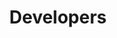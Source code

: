 ---
title: Developers
parent: Developers
nav_order: 4
permalink: /docs/04_developers.html
layout: tiles
has_children: true
hide_content: true
tiles:
  - title: Concepts
    description: Concepts
    icon: pastafarianism
    link: /docs/04_developers/blockchain.html

  - title: API
    description: API
    icon: bezier-curve
    link: /docs/04_developers/20_api/blockchain-core.html

  - title: UI
    description: UI
    icon: window-maximize
    link: /docs/04_developers/writing-dapps.html

  - title: HOWTOS
    description: HOWTOS
    icon: child
    link: /docs/04_developers/hello-world.html

  - title: Tooling
    description: Tooling
    icon: tools
    link: /docs/04_developers/setting-up.html

  - title: Releases
    description: Releases
    icon: bullhorn
    link: /docs/04_developers/releases.html
---